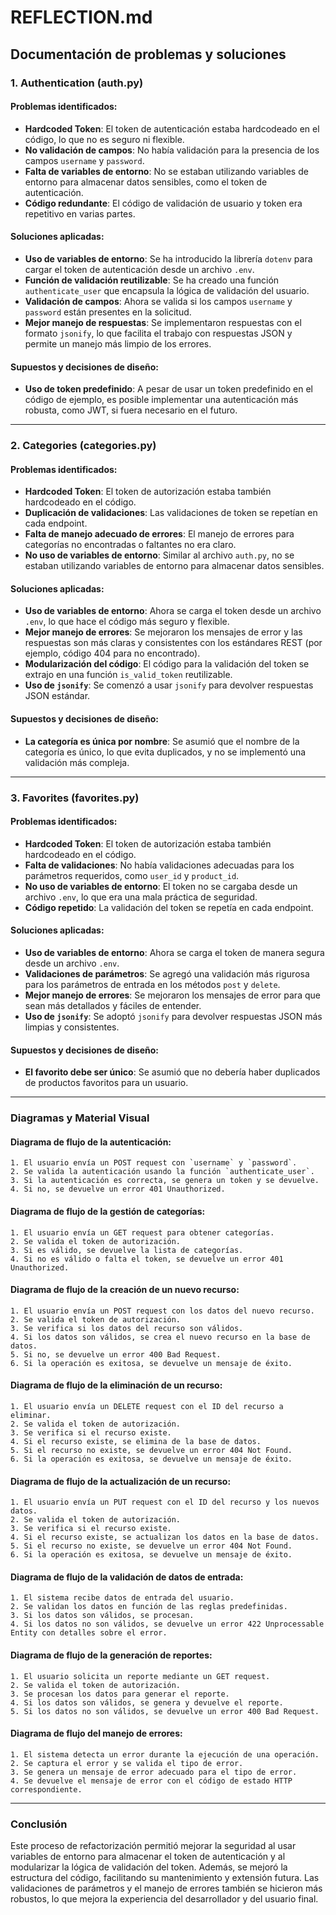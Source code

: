 
# REFLECTION.md

## Documentación de problemas y soluciones

### 1. Authentication (auth.py)

#### Problemas identificados:
- **Hardcoded Token**: El token de autenticación estaba hardcodeado en el código, lo que no es seguro ni flexible.
- **No validación de campos**: No había validación para la presencia de los campos `username` y `password`.
- **Falta de variables de entorno**: No se estaban utilizando variables de entorno para almacenar datos sensibles, como el token de autenticación.
- **Código redundante**: El código de validación de usuario y token era repetitivo en varias partes.

#### Soluciones aplicadas:
- **Uso de variables de entorno**: Se ha introducido la librería `dotenv` para cargar el token de autenticación desde un archivo `.env`.
- **Función de validación reutilizable**: Se ha creado una función `authenticate_user` que encapsula la lógica de validación del usuario.
- **Validación de campos**: Ahora se valida si los campos `username` y `password` están presentes en la solicitud.
- **Mejor manejo de respuestas**: Se implementaron respuestas con el formato `jsonify`, lo que facilita el trabajo con respuestas JSON y permite un manejo más limpio de los errores.

#### Supuestos y decisiones de diseño:
- **Uso de token predefinido**: A pesar de usar un token predefinido en el código de ejemplo, es posible implementar una autenticación más robusta, como JWT, si fuera necesario en el futuro.

---

### 2. Categories (categories.py)

#### Problemas identificados:
- **Hardcoded Token**: El token de autorización estaba también hardcodeado en el código.
- **Duplicación de validaciones**: Las validaciones de token se repetían en cada endpoint.
- **Falta de manejo adecuado de errores**: El manejo de errores para categorías no encontradas o faltantes no era claro.
- **No uso de variables de entorno**: Similar al archivo `auth.py`, no se estaban utilizando variables de entorno para almacenar datos sensibles.
  
#### Soluciones aplicadas:
- **Uso de variables de entorno**: Ahora se carga el token desde un archivo `.env`, lo que hace el código más seguro y flexible.
- **Mejor manejo de errores**: Se mejoraron los mensajes de error y las respuestas son más claras y consistentes con los estándares REST (por ejemplo, código 404 para no encontrado).
- **Modularización del código**: El código para la validación del token se extrajo en una función `is_valid_token` reutilizable.
- **Uso de `jsonify`**: Se comenzó a usar `jsonify` para devolver respuestas JSON estándar.

#### Supuestos y decisiones de diseño:
- **La categoría es única por nombre**: Se asumió que el nombre de la categoría es único, lo que evita duplicados, y no se implementó una validación más compleja.

---

### 3. Favorites (favorites.py)

#### Problemas identificados:
- **Hardcoded Token**: El token de autorización estaba también hardcodeado en el código.
- **Falta de validaciones**: No había validaciones adecuadas para los parámetros requeridos, como `user_id` y `product_id`.
- **No uso de variables de entorno**: El token no se cargaba desde un archivo `.env`, lo que era una mala práctica de seguridad.
- **Código repetido**: La validación del token se repetía en cada endpoint.

#### Soluciones aplicadas:
- **Uso de variables de entorno**: Ahora se carga el token de manera segura desde un archivo `.env`.
- **Validaciones de parámetros**: Se agregó una validación más rigurosa para los parámetros de entrada en los métodos `post` y `delete`.
- **Mejor manejo de errores**: Se mejoraron los mensajes de error para que sean más detallados y fáciles de entender.
- **Uso de `jsonify`**: Se adoptó `jsonify` para devolver respuestas JSON más limpias y consistentes.

#### Supuestos y decisiones de diseño:
- **El favorito debe ser único**: Se asumió que no debería haber duplicados de productos favoritos para un usuario.

---

### Diagramas y Material Visual

#### Diagrama de flujo de la autenticación:
```plaintext
1. El usuario envía un POST request con `username` y `password`.
2. Se valida la autenticación usando la función `authenticate_user`.
3. Si la autenticación es correcta, se genera un token y se devuelve.
4. Si no, se devuelve un error 401 Unauthorized.
```

#### Diagrama de flujo de la gestión de categorías:
```plaintext
1. El usuario envía un GET request para obtener categorías.
2. Se valida el token de autorización.
3. Si es válido, se devuelve la lista de categorías.
4. Si no es válido o falta el token, se devuelve un error 401 Unauthorized.
```

#### Diagrama de flujo de la creación de un nuevo recurso:
```plaintext
1. El usuario envía un POST request con los datos del nuevo recurso.
2. Se valida el token de autorización.
3. Se verifica si los datos del recurso son válidos.
4. Si los datos son válidos, se crea el nuevo recurso en la base de datos.
5. Si no, se devuelve un error 400 Bad Request.
6. Si la operación es exitosa, se devuelve un mensaje de éxito.
```

#### Diagrama de flujo de la eliminación de un recurso:
```plaintext
1. El usuario envía un DELETE request con el ID del recurso a eliminar.
2. Se valida el token de autorización.
3. Se verifica si el recurso existe.
4. Si el recurso existe, se elimina de la base de datos.
5. Si el recurso no existe, se devuelve un error 404 Not Found.
6. Si la operación es exitosa, se devuelve un mensaje de éxito.
```

#### Diagrama de flujo de la actualización de un recurso:
```plaintext
1. El usuario envía un PUT request con el ID del recurso y los nuevos datos.
2. Se valida el token de autorización.
3. Se verifica si el recurso existe.
4. Si el recurso existe, se actualizan los datos en la base de datos.
5. Si el recurso no existe, se devuelve un error 404 Not Found.
6. Si la operación es exitosa, se devuelve un mensaje de éxito.
```

#### Diagrama de flujo de la validación de datos de entrada:
```plaintext
1. El sistema recibe datos de entrada del usuario.
2. Se validan los datos en función de las reglas predefinidas.
3. Si los datos son válidos, se procesan.
4. Si los datos no son válidos, se devuelve un error 422 Unprocessable Entity con detalles sobre el error.
```

#### Diagrama de flujo de la generación de reportes:
```plaintext
1. El usuario solicita un reporte mediante un GET request.
2. Se valida el token de autorización.
3. Se procesan los datos para generar el reporte.
4. Si los datos son válidos, se genera y devuelve el reporte.
5. Si los datos no son válidos, se devuelve un error 400 Bad Request.
```

#### Diagrama de flujo del manejo de errores:
```plaintext
1. El sistema detecta un error durante la ejecución de una operación.
2. Se captura el error y se valida el tipo de error.
3. Se genera un mensaje de error adecuado para el tipo de error.
4. Se devuelve el mensaje de error con el código de estado HTTP correspondiente.
```

---

### Conclusión

Este proceso de refactorización permitió mejorar la seguridad al usar variables de entorno para almacenar el token de autenticación y al modularizar la lógica de validación del token. Además, se mejoró la estructura del código, facilitando su mantenimiento y extensión futura. Las validaciones de parámetros y el manejo de errores también se hicieron más robustos, lo que mejora la experiencia del desarrollador y del usuario final.
